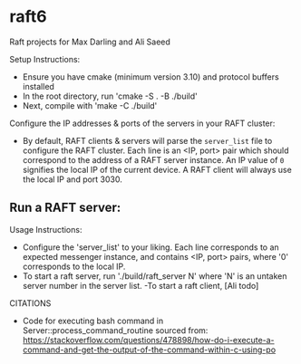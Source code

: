 # raft6
Raft projects for Max Darling and Ali Saeed

Setup Instructions: 
- Ensure you have cmake (minimum version 3.10) and protocol buffers installed
- In the root directory, run 'cmake -S . -B ./build'
- Next, compile with 'make -C ./build'

Configure the IP addresses & ports of the servers in your RAFT cluster:
- By default, RAFT clients & servers will parse the `server_list` file to
configure the RAFT cluster. Each line is an <IP, port> pair which should
correspond to the address of a RAFT server instance. An IP value of `0` 
signifies the local IP of the current device. A RAFT client will always
use the local IP and port 3030.

Run a RAFT server:
- 

Usage Instructions: 
  - Configure the 'server_list' to your liking. Each line corresponds to an 
  expected messenger instance, and contains <IP, port> pairs, where '0'
  corresponds to the local IP.  
  - To start a raft server, run './build/raft_server N' where 'N' is an untaken
    server number in the server list. 
  -To start a raft client, [Ali todo]



CITATIONS
- Code for executing bash command in Server::process_command_routine sourced from: 
https://stackoverflow.com/questions/478898/how-do-i-execute-a-command-and-get-the-output-of-the-command-within-c-using-po
